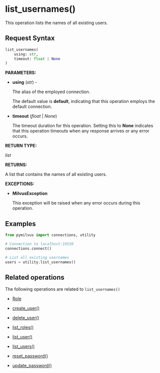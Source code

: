 # list_usernames()

This operation lists the names of all existing users.

## Request Syntax

```python
list_usernames(
    using: str,
    timeout: float | None
)
```

**PARAMETERS:**

- **using** (*str*) - 

    The alias of the employed connection.

    The default value is **default**, indicating that this operation employs the default connection.

- **timeout** (*float* | *None*)  

    The timeout duration for this operation. Setting this to **None** indicates that this operation timeouts when any response arrives or any error occurs.

**RETURN TYPE:**

*list*

**RETURNS:**

A list that contains the names of all existing users.

**EXCEPTIONS:**

- **MilvusException**

    This exception will be raised when any error occurs during this operation.

## Examples

```python
from pymilvus import connections, utility

# Connection to localhost:19530
connections.connect()

# List all existing usernames
users = utility.list_usernames()
```

## Related operations

The following operations are related to `list_usernames()`

- [Role](../Role/Role.md)

- [create_user()](create_user.md)

- [delete_user()](delete_user.md)

- [list_roles()](list_roles.md)

- [list_user()](list_user.md)

- [list_users()](list_users.md)

- [reset_password()](reset_password.md)

- [update_password()](update_password.md)

